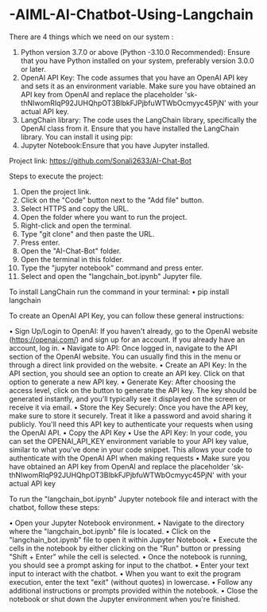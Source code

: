 # -AIML-AI-Chatbot-Using-Langchain
There are 4 things which we need on our system :
1.	Python version 3.7.0 or above (Python -3.10.0 Recommended): Ensure that you have Python installed on your system, preferably version 3.0.0 or later.
2.	OpenAI API Key: The code assumes that you have an OpenAI API key and sets it as an environment variable. Make sure you have obtained an API key from OpenAI and replace the placeholder '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' with your actual API key.
3.	LangChain library: The code uses the LangChain library, specifically the OpenAI class from it. Ensure that you have installed the LangChain library. You can install it using pip: 
4.	Jupyter Notebook:Ensure that you have Jupyter installed.

Project link:
      https://github.com/Sonali2633/AI-Chat-Bot

Steps to execute the project:
1.	Open the project link.
2.	Click on the "Code" button next to the "Add file" button.
3.	Select HTTPS and copy the URL.
4.	Open the folder where you want to run the project.
5.	Right-click and open the terminal.
6.	Type "git clone" and then paste the URL.
7.	Press enter.
8.	Open the "AI-Chat-Bot" folder.
9.	Open the terminal in this folder.
10.	Type the "jupyter notebook" command and press enter.
11.	Select and open the "langchain_bot.ipynb" Jupyter file.

To install LangChain run the command in your terminal:
•	pip install langchain

To create an OpenAI API Key, you can follow these general instructions:

•	Sign Up/Login to OpenAI: If you haven't already, go to the OpenAI website (https://openai.com/) and sign up for an account. If you already have an account, log in.
•	Navigate to API: Once logged in, navigate to the API section of the OpenAI website. You can usually find this in the menu or through a direct link provided on the website.
•	Create an API Key: In the API section, you should see an option to create an API key. Click on that option to generate a new API key.
•	Generate Key: After choosing the access level, click on the button to generate the API key. The key should be generated instantly, and you'll typically see it displayed on the screen or receive it via email.
•	Store the Key Securely: Once you have the API key, make sure to store it securely. Treat it like a password and avoid sharing it publicly. You'll need this API key to authenticate your requests when using the OpenAI API.
•	Copy the API Key
•	Use the API Key: In your code, you can set the OPENAI_API_KEY environment variable to your API key value, similar to what you've done in your code snippet. This allows your code to authenticate with the OpenAI API when making requests
•	Make sure you have obtained an API key from OpenAI and replace the placeholder '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' with your actual API key

To run the "langchain_bot.ipynb" Jupyter notebook file and interact with the chatbot, follow these steps:

•	Open your Jupyter Notebook environment.
•	Navigate to the directory where the "langchain_bot.ipynb" file is located.
•	Click on the "langchain_bot.ipynb" file to open it within Jupyter Notebook.
•	Execute the cells in the notebook by either clicking on the "Run" button or pressing "Shift + Enter" while the cell is selected.
•	Once the notebook is running, you should see a prompt asking for input to the chatbot.
•	Enter your text input to interact with the chatbot.
•	When you want to exit the program execution, enter the text "exit" (without quotes) in lowercase.
•	Follow any additional instructions or prompts provided within the notebook.
•	Close the notebook or shut down the Jupyter environment when you're finished.
